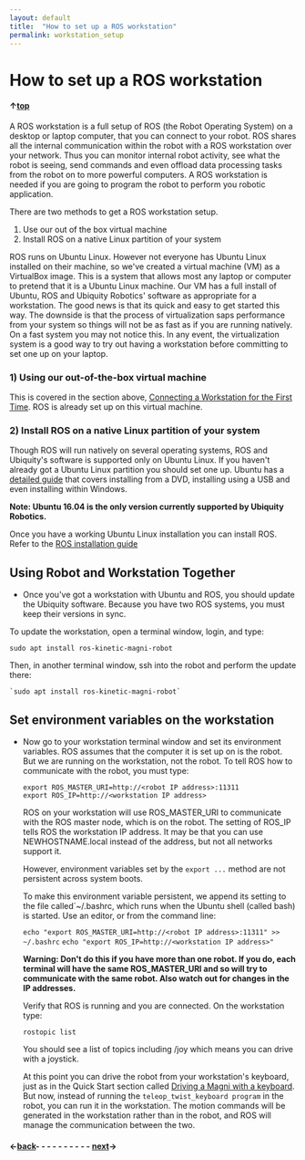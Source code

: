 ```yaml
---
layout: default
title:  "How to set up a ROS workstation"
permalink: workstation_setup
---
```


# How to set up a ROS workstation
#### &uarr;[top]( https://ubiquityrobotics.github.io/learn/)

A ROS workstation is a full setup of ROS (the Robot Operating System) on a desktop or laptop computer, that you can connect to your robot. ROS shares all the internal communication within the robot with a ROS workstation over your network. Thus you can monitor internal robot activity, see what the robot is seeing, send commands and even offload data processing tasks from the robot on to more powerful computers. A ROS workstation is needed if you are going to program the robot to perform you robotic application.

There are two methods to get a ROS workstation setup.

1. Use our out of the box virtual machine
2. Install ROS on a native Linux partition of your system

ROS runs on Ubuntu Linux. However not everyone has Ubuntu Linux installed on their machine, so we've created a virtual machine (VM) as a VirtualBox image. This is a system that allows most any laptop or computer to pretend that it is a Ubuntu Linux machine. Our VM has a full install of Ubuntu, ROS and Ubiquity Robotics' software as appropriate for a workstation. The good news is that its quick and easy to get started this way. The downside is that the process of virtualization saps performance from your system so things will not be as fast as if you are running natively. On a fast system you may not notice this. In any event, the virtualization system is a good way to try out having a workstation before committing to set one up on your laptop.

### 1) Using our out-of-the-box virtual machine

This is covered in the section above, [Connecting a Workstation for the First Time](connecting).  ROS is already set up on this virtual machine.

### 2) Install ROS on a native Linux partition of your system

Though ROS will run natively on several operating systems, ROS and Ubiquity's software is supported only on Ubuntu Linux. If you haven't already got a Ubuntu Linux partition you should set one up. Ubuntu has a [detailed guide](https://help.ubuntu.com/community/Installation) that covers installing from a DVD, installing using a USB and even installing within Windows.

**Note: Ubuntu 16.04 is the only version currently supported by Ubiquity Robotics.**

Once you have a working Ubuntu Linux installation you can install ROS. Refer to the
[ROS installation guide](http://wiki.ros.org/kinetic/Installation)

## Using Robot and Workstation Together

* Once you've got a workstation with Ubuntu and ROS, you should update the Ubiquity software. Because you have two ROS systems, you must keep their versions in sync.

To update the workstation, open a terminal window, login, and type:

  `sudo apt install ros-kinetic-magni-robot`

Then, in another terminal window, ssh into the robot and perform the update there:

    `sudo apt install ros-kinetic-magni-robot`

## Set environment variables on the workstation

* Now go to your workstation terminal window and set its environment variables. ROS assumes that the computer it is set up on is the robot. But we are running on the workstation, not the robot.  To tell ROS how to communicate with the robot, you must type:

  `export ROS_MASTER_URI=http://<robot IP address>:11311`  
  `export ROS_IP=http://<workstation IP address>`

  ROS on your workstation will use ROS_MASTER_URI to communicate with the ROS master node, which is on the robot. The setting of ROS_IP tells ROS the workstation IP address.  It may be that you can use NEWHOSTNAME.local instead of the address, but not all networks support it.

  However, environment variables set by the `export ...` method are not persistent across system boots.

  To make this environment variable persistent, we append its setting to the file called`~/.bashrc, which runs when the Ubuntu shell (called bash) is started. Use an editor, or from the command line:

  `echo "export ROS_MASTER_URI=http://<robot IP address>:11311" >> ~/.bashrc`
  `echo "export ROS_IP=http://<workstation IP address>"`

  **Warning: Don't do this if you have more than one robot. If you do, each terminal will have the same ROS_MASTER_URI and so will try to communicate with the same robot. Also watch out for changes in the IP addresses.**

  Verify that ROS is running and you are connected. On the workstation type:

  ```rostopic list```

  You should see a list of topics including /joy which means you can drive with a joystick.

  At this point you can drive the robot from your workstation's
  keyboard, just as in the Quick Start section called [Driving a Magni with a keyboard](keyboard_teleop). But now, instead of running the `teleop_twist_keyboard program` in the robot, you can run it in the workstation. The motion commands will be generated in the workstation rather than in the robot, and ROS will manage the communication between the two.

#### &larr;[back](connect_network)- - - - - - - - - - [next](rviz)&rarr;
